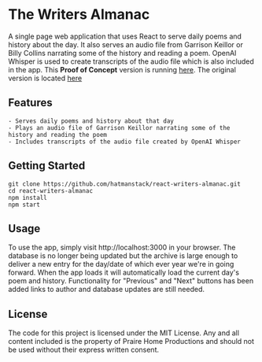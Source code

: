 # The Writers Almanac

A single page web application that uses React to serve daily poems and history about the day. It also serves an audio file from Garrison Keillor or Billy Collins narrating some of the history and reading a poem. OpenAI Whisper is used to create transcripts of the audio file which is also included in the app. This <b>Proof of Concept</b> version is running [here](https://d2mlqx2vhr0nsa.cloudfront.net). The original version is located [here](https://www.writersalmanac.org/index.html%3Fp=10097.html)

## Features

    - Serves daily poems and history about that day
    - Plays an audio file of Garrison Keillor narrating some of the history and reading the poem
    - Includes transcripts of the audio file created by OpenAI Whisper

## Getting Started

```
git clone https://github.com/hatmanstack/react-writers-almanac.git
cd react-writers-almanac
npm install
npm start
```

## Usage

To use the app, simply visit http://localhost:3000 in your browser. The database is no longer being updated but the archive is large enough to deliver a new entry for the day/date of which ever year we're in going forward.  When the app loads it will automatically load the current day's poem and history. Functionality for "Previous" and "Next" buttons has been added links to author and database updates are still needed.

## License

The code for this project is licensed under the MIT License.  Any and all content included is the property of Praire Home Productions and should not be used without their express written consent.
